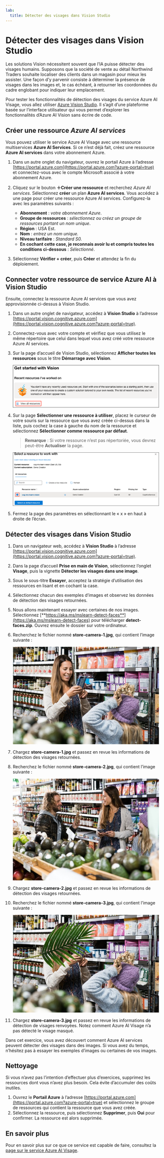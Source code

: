 ```yaml
---
lab:
  title: Détecter des visages dans Vision Studio
---
```


# Détecter des visages dans Vision Studio

Les solutions Vision nécessitent souvent que l’IA puisse détecter des visages humains. Supposons que la société de vente au détail Northwind Traders souhaite localiser des clients dans un magasin pour mieux les assister. Une façon d’y parvenir consiste à déterminer la présence de visages dans les images et, le cas échéant, à retourner les coordonnées du cadre englobant pour indiquer leur emplacement.

Pour tester les fonctionnalités de détection des visages du service Azure AI Visage, vous allez utiliser [Azure Vision Studio](https://portal.vision.cognitive.azure.com/). Il s’agit d’une plateforme basée sur l’interface utilisateur qui vous permet d’explorer les fonctionnalités d’Azure AI Vision sans écrire de code.

## Créer une ressource *Azure AI services*

Vous pouvez utiliser le service Azure AI Visage avec une ressource multiservices **Azure AI Services**. Si ce n’est déjà fait, créez une ressource **Azure AI services** dans votre abonnement Azure.

1. Dans un autre onglet du navigateur, ouvrez le portail Azure à l’adresse [https://portal.azure.com](https://portal.azure.com?azure-portal=true) et connectez-vous avec le compte Microsoft associé à votre abonnement Azure.

1. Cliquez sur le bouton **&#65291;Créer une ressource** et recherchez *Azure AI services*. Sélectionnez **créer** un plan **Azure AI services**. Vous accédez à une page pour créer une ressource Azure AI services. Configurez-la avec les paramètres suivants :
    - **Abonnement** : *votre abonnement Azure*.
    - **Groupe de ressources** : *sélectionnez ou créez un groupe de ressources portant un nom unique*.
    - **Région** : USA Est.
    - **Nom** : *entrez un nom unique.*
    - **Niveau tarifaire** : *Standard S0.*
    - **En cochant cette case, je reconnais avoir lu et compris toutes les conditions ci-dessous** : *Sélectionné*.

1. Sélectionnez **Vérifier + créer**, puis **Créer** et attendez la fin du déploiement.

## Connecter votre ressource de service Azure AI à Vision Studio

Ensuite, connectez la ressource Azure AI services que vous avez approvisionnée ci-dessus à Vision Studio.

1. Dans un autre onglet de navigateur, accédez à **Vision Studio** à l’adresse [https://portal.vision.cognitive.azure.com](https://portal.vision.cognitive.azure.com?azure-portal=true).

1. Connectez-vous avec votre compte et vérifiez que vous utilisez le même répertoire que celui dans lequel vous avez créé votre ressource Azure AI services.

1. Sur la page d’accueil de Vision Studio, sélectionnez **Afficher toutes les ressources** sous le titre **Démarrage avec Vision**.

    ![Dans Vision Studio, Le lien Afficher toutes les ressources est en surbrillance dans la section Démarrage avec Vision.](./media/analyze-images-vision/vision-resources.png)

1. Sur la page **Sélectionner une ressource à utiliser**, placez le curseur de votre souris sur la ressource que vous avez créée ci-dessus dans la liste, puis cochez la case à gauche du nom de la ressource et sélectionnez **Sélectionner comme ressource par défaut**.

    > **Remarque** : Si votre ressource n’est pas répertoriée, vous devrez peut-être **Actualiser** la page.

    ![La boîte de dialogue Sélectionner une ressource à utiliser s’affiche avec la ressource Cognitive Services cog-ms-learn-vision-SUFFIX mise en surbrillance et cochée. Le bouton Sélectionner comme ressource par défaut est en surbrillance.](./media/analyze-images-vision/default-resource.png)

1. Fermez la page des paramètres en sélectionnant le « x » en haut à droite de l’écran.

## Détecter des visages dans Vision Studio 

1. Dans un navigateur web, accédez à **Vision Studio** à l’adresse [https://portal.vision.cognitive.azure.com](https://portal.vision.cognitive.azure.com?azure-portal=true).

1. Dans la page d’accueil **Prise en main de Vision**, sélectionnez l’onglet **Visage**, puis la vignette **Détecter les visages dans une image**.

1. Sous le sous-titre **Essayer**, acceptez la stratégie d’utilisation des ressources en lisant et en cochant la case.  

1. Sélectionnez chacun des exemples d’images et observez les données de détection des visages retournées.

1. Nous allons maintenant essayer avec certaines de nos images. Sélectionnez [**https://aka.ms/mslearn-detect-faces**](https://aka.ms/mslearn-detect-faces) pour télécharger **detect-faces.zip**. Ouvrez ensuite le dossier sur votre ordinateur.

1. Recherchez le fichier nommé **store-camera-1.jpg**, qui contient l’image suivante :

    ![Image de personnes dans un magasin.](./media/create-face-solutions/store-camera-1.jpg)

1. Chargez **store-camera-1.jpg** et passez en revue les informations de détection des visages retournées.

1. Recherchez le fichier nommé **store-camera-2.jpg**, qui contient l’image suivante :

    ![Image d’un plus grand nombre de personnes dans un magasin.](./media/create-face-solutions/store-camera-2.jpg)

1. Chargez **store-camera-2.jpg** et passez en revue les informations de détection des visages retournées.

1. Recherchez le fichier nommé **store-camera-3.jpg**, qui contient l’image suivante :

    ![Image de personnes dans un magasin avec une plante masquant un visage.](./media/create-face-solutions/store-camera-3.jpg)

1. Chargez **store-camera-3.jpg** et passez en revue les informations de détection de visages renvoyées. Notez comment Azure AI Visage n’a pas détecté le visage masqué.

Dans cet exercice, vous avez découvert comment Azure AI services peuvent détecter des visages dans des images. Si vous avez du temps, n’hésitez pas à essayer les exemples d’images ou certaines de vos images.

## Nettoyage

Si vous n’avez pas l’intention d’effectuer plus d’exercices, supprimez les ressources dont vous n’avez plus besoin. Cela évite d’accumuler des coûts inutiles.

1. Ouvrez le **Portail Azure** à l’adresse [https://portal.azure.com](https://portal.azure.com?azure-portal=true) et sélectionnez le groupe de ressources qui contient la ressource que vous avez créée.
1. Sélectionnez la ressource, puis sélectionnez **Supprimer**, puis **Oui** pour confirmer. La ressource est alors supprimée.

## En savoir plus

Pour en savoir plus sur ce que ce service est capable de faire, consultez la [page sur le service Azure AI Visage](https://learn.microsoft.com/azure/ai-services/computer-vision/overview-identity).
